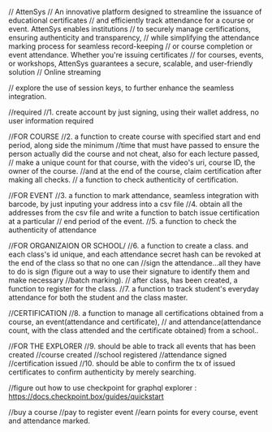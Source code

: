 // AttenSys
// An innovative platform designed to streamline the issuance of educational certificates 
// and efficiently track attendance for a course or event. AttenSys enables institutions 
// to securely manage certifications, ensuring authenticity and transparency, 
// while simplifying the attendance marking process for seamless record-keeping 
// or course completion or event attendance. Whether you're issuing certificates 
// for courses, events, or workshops, AttenSys guarantees a secure, scalable, and user-friendly solution
// Online streaming


// explore the use of session keys, to further enhance the seamless integration.

//required
//1. create account by just signing, using their wallet address, no user information required

//FOR COURSE
//2. a function to create course with specified start and end period, along side the minimum 
//time that must have passed to ensure the person actually did the course and not cheat, also for each lecture passed,
// make a unique count for that course, with the video's uri, course ID, the owner of the course.
//and at the end of the course, claim certification after making all checks.
// a function to check authenticity of certification.

//FOR EVENT 
//3. a function to mark attendance, seamless integration with barcode, by just inputing your address into a csv file
//4. obtain all the addresses from the csv file and write a function to batch issue certification at a particular
// end period of the event.
//5. a function to check the authenticity of attendance

//FOR ORGANIZAION OR SCHOOL/
//6. a function to create a class. and each class's id unique, and each attendance secret hash can be revoked at the end of the class so that no one can
//sign the attendance...all they have to do is sign (figure out a way to use their signature to identify them and make necessary 
//batch marking).
// after class, has been created, a function to register for the class.
//7. a function to track student's everyday attendance for both the student and the class master.

//CERTIFICATION 
//8. a function to manage all certifications obtained from a course, an event(attendance and certificate),
// and attendance(attendance count, with the class attended and the certificate obtained) from a school..

//FOR THE EXPLORER
//9. should be able to track all events that has been created
//course created
//school registered
//attendance signed
//certification issued
//10. should be able to confirm the tx of issued certificates to confirm authenticity by merely searching.

//figure out how to use checkpoint for graphql explorer : https://docs.checkpoint.box/guides/quickstart


//buy a course 
//pay to register event
//earn points for every course, event and attendance marked.